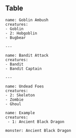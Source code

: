
## Table

```encounter-table
name: Goblin Ambush
creatures:
- Goblin
- 2: Hobgoblin
- Bugbear

---

name: Bandit Attack
creatures:
- Bandit
- Bandit Captain

---

name: Undead Foes
creatures:
- 2: Skeleton
- Zombie
- Ghoul
```


```encounter
name: Example
creatures:
 - 1: Ancient Black Dragon
```


```statblock
monster: Ancient Black Dragon
```